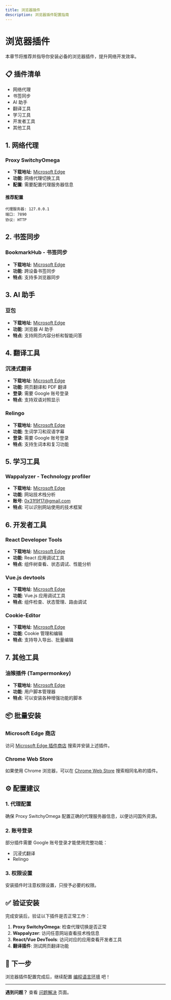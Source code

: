 ```yaml
---
title: 浏览器插件
description: 浏览器插件配置指南
---
```


# 浏览器插件

本章节将推荐并指导你安装必备的浏览器插件，提升网络开发效率。

## 📋 插件清单

- 网络代理
- 书签同步
- AI 助手
- 翻译工具
- 学习工具
- 开发者工具
- 其他工具

## 1. 网络代理

### Proxy SwitchyOmega
- **下载地址**: [Microsoft Edge](https://microsoftedge.microsoft.com/addons/detail/proxy-switchyomega/fdbloeknjpnloaggplaobopplkdhnikc)
- **功能**: 网络代理切换工具
- **配置**: 需要配置代理服务器信息

#### 推荐配置
```
代理服务器: 127.0.0.1
端口: 7890
协议: HTTP
```

## 2. 书签同步

### BookmarkHub - 书签同步
- **下载地址**: [Microsoft Edge](https://microsoftedge.microsoft.com/addons/detail/bookmarkhub-%E4%B9%A6%E7%AD%BE%E5%90%8C%E6%AD%A5/fdnmfpogadcljhecfhdikdecbkggfmgk)
- **功能**: 跨设备书签同步
- **特点**: 支持多浏览器同步

## 3. AI 助手

### 豆包
- **下载地址**: [Microsoft Edge](https://microsoftedge.microsoft.com/addons/detail/%E8%B1%86%E5%8C%85%EF%BC%8C%E6%B5%8F%E8%A7%88%E5%99%A8-ai-%E5%8A%A9%E6%89%8B/capohkkfagimodmlpnahjoijgoocdjhd?hl=zh-CN)
- **功能**: 浏览器 AI 助手
- **特点**: 支持网页内容分析和智能问答

## 4. 翻译工具

### 沉浸式翻译
- **下载地址**: [Microsoft Edge](https://microsoftedge.microsoft.com/addons/detail/%E6%B2%89%E6%B5%B8%E5%BC%8F%E7%BF%BB%E8%AF%91-%E7%BD%91%E9%A1%B5%E7%BF%BB%E8%AF%91%E6%8F%92%E4%BB%B6-pdf%E7%BF%BB%E8%AF%91-/amkbmndfnliijdhojkpoglbnaaahippg?hl=zh-CN)
- **功能**: 网页翻译和 PDF 翻译
- **登录**: 需要 Google 账号登录
- **特点**: 支持双语对照显示

### Relingo
- **下载地址**: [Microsoft Edge](https://microsoftedge.microsoft.com/addons/detail/relingo-%E6%8E%8C%E6%8F%A1%E7%94%9F%E8%AF%8D-%E5%8F%8C%E8%AF%AD%E5%AD%97%E5%B9%95-%E6%B2%89/fhaefmiaghgdaciliiiflaoiknhibkmo?hl=zh-CN)
- **功能**: 生词学习和双语字幕
- **登录**: 需要 Google 账号登录
- **特点**: 支持生词本和复习功能

## 5. 学习工具

### Wappalyzer - Technology profiler
- **下载地址**: [Microsoft Edge](https://microsoftedge.microsoft.com/addons/detail/wappalyzer-technology-profiler/mnbndgmknlpdjdnjfmfcdjoegcckoikn?hl=zh-CN)
- **功能**: 网站技术栈分析
- **账号**: 0x31f9f17@gmail.com
- **特点**: 可以识别网站使用的技术框架

## 6. 开发者工具

### React Developer Tools
- **下载地址**: [Microsoft Edge](https://microsoftedge.microsoft.com/addons/detail/react-developer-tools/gpphkfbcpidddadnkolkpfckpihlkkil)
- **功能**: React 应用调试工具
- **特点**: 组件树查看、状态调试、性能分析

### Vue.js devtools
- **下载地址**: [Microsoft Edge](https://microsoftedge.microsoft.com/addons/detail/vuejs-devtools/olofadcdnkkjdfgjcmjaadnlehnnihnl)
- **功能**: Vue.js 应用调试工具
- **特点**: 组件检查、状态管理、路由调试

### Cookie-Editor
- **下载地址**: [Microsoft Edge](https://microsoftedge.microsoft.com/addons/detail/cookieeditor/neaplmfkghagebokkhpjpoebhdledlfi)
- **功能**: Cookie 管理和编辑
- **特点**: 支持导入导出、批量编辑

## 7. 其他工具

### 油猴插件 (Tampermonkey)
- **下载地址**: [Microsoft Edge](https://microsoftedge.microsoft.com/addons/detail/%E7%AF%A1%E6%94%B9%E7%8C%B4/iikmkjmpaadaobahmlepeloendndfphd?hl=zh-CN)
- **功能**: 用户脚本管理器
- **特点**: 可以安装各种增强功能的脚本

## 📦 批量安装

### Microsoft Edge 商店
访问 [Microsoft Edge 插件商店](https://microsoftedge.microsoft.com/addons/) 搜索并安装上述插件。

### Chrome Web Store
如果使用 Chrome 浏览器，可以在 [Chrome Web Store](https://chrome.google.com/webstore/) 搜索相同名称的插件。

## ⚙️ 配置建议

### 1. 代理配置
确保 Proxy SwitchyOmega 配置正确的代理服务器信息，以便访问国外资源。

### 2. 账号登录
部分插件需要 Google 账号登录才能使用完整功能：
- 沉浸式翻译
- Relingo

### 3. 权限设置
安装插件时注意权限设置，只授予必要的权限。

## ✅ 验证安装

完成安装后，验证以下插件是否正常工作：

1. **Proxy SwitchyOmega**: 检查代理切换是否正常
2. **Wappalyzer**: 访问任意网站查看技术栈信息
3. **React/Vue DevTools**: 访问对应的应用查看开发者工具
4. **翻译插件**: 测试网页翻译功能

## 🎉 下一步

浏览器插件配置完成后，继续配置 [编程语言环境](./language-environments.md) 吧！

---

**遇到问题？** 查看 [问题解决](./troubleshooting.md) 页面。 